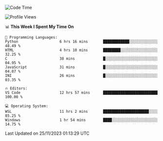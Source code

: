 <!--START_SECTION:waka-->
![Code Time](http://img.shields.io/badge/Code%20Time-400%20hrs%2023%20mins-blue)

![Profile Views](http://img.shields.io/badge/Profile%20Views-35-blue)

📊 **This Week I Spent My Time On** 

```text
💬 Programming Languages: 
Python                   6 hrs 16 mins       ████████████░░░░░░░░░░░░░   48.49 % 
HTML                     4 hrs 10 mins       ████████░░░░░░░░░░░░░░░░░   32.25 % 
C                        38 mins             █░░░░░░░░░░░░░░░░░░░░░░░░   04.95 % 
JavaScript               31 mins             █░░░░░░░░░░░░░░░░░░░░░░░░   04.07 % 
INI                      26 mins             █░░░░░░░░░░░░░░░░░░░░░░░░   03.35 % 

🔥 Editors: 
VS Code                  12 hrs 57 mins      █████████████████████████   100.00 % 

💻 Operating System: 
WSL                      11 hrs 2 mins       █████████████████████░░░░   85.25 % 
Windows                  1 hr 54 mins        ████░░░░░░░░░░░░░░░░░░░░░   14.75 % 
```


 Last Updated on 25/11/2023 01:13:29 UTC
<!--END_SECTION:waka-->
